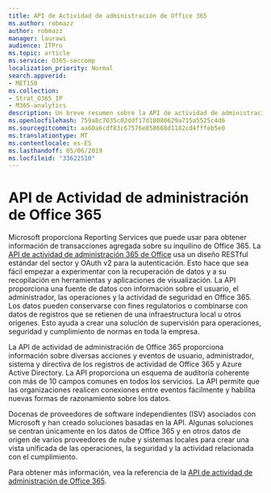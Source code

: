 ```yaml
---
title: API de Actividad de administración de Office 365
ms.author: robmazz
author: robmazz
manager: laurawi
audience: ITPro
ms.topic: article
ms.service: O365-seccomp
localization_priority: Normal
search.appverid:
- MET150
ms.collection:
- Strat_O365_IP
- M365-analytics
description: Un breve resumen sobre la API de actividad de administración de Office 365.
ms.openlocfilehash: 759a8c7035c02ddf17d18080629a715a5525c4d6
ms.sourcegitcommit: aa60a6cdf83c67576e858668d1182cd4fffeb5e0
ms.translationtype: MT
ms.contentlocale: es-ES
ms.lasthandoff: 05/06/2019
ms.locfileid: "33622510"
---
```

# <a name="office-365-management-activity-api"></a>API de Actividad de administración de Office 365

Microsoft proporciona Reporting Services que puede usar para obtener información de transacciones agregada sobre su inquilino de Office 365. La [API de actividad de administración 365 de Office](https://docs.microsoft.com/office/office-365-management-api/office-365-management-apis-overview) usa un diseño RESTful estándar del sector y OAuth v2 para la autenticación. Esto hace que sea fácil empezar a experimentar con la recuperación de datos y a su recopilación en herramientas y aplicaciones de visualización. La API proporciona una fuente de datos con información sobre el usuario, el administrador, las operaciones y la actividad de seguridad en Office 365. Los datos pueden conservarse con fines regulatorios o combinarse con datos de registros que se retienen de una infraestructura local u otros orígenes. Esto ayuda a crear una solución de supervisión para operaciones, seguridad y cumplimiento de normas en toda la empresa.

La API de actividad de administración de Office 365 proporciona información sobre diversas acciones y eventos de usuario, administrador, sistema y directiva de los registros de actividad de Office 365 y Azure Active Directory. La API proporciona un esquema de auditoría coherente con más de 10 campos comunes en todos los servicios. La API permite que las organizaciones realicen conexiones entre eventos fácilmente y habilita nuevas formas de razonamiento sobre los datos.

Docenas de proveedores de software independientes (ISV) asociados con Microsoft y han creado soluciones basadas en la API. Algunas soluciones se centran únicamente en los datos de Office 365 y en otros datos de origen de varios proveedores de nube y sistemas locales para crear una vista unificada de las operaciones, la seguridad y la actividad relacionada con el cumplimiento. 

Para obtener más información, vea la referencia de la [API de actividad de administración de Office 365](https://docs.microsoft.com/office/office-365-management-api/office-365-management-activity-api-reference).
